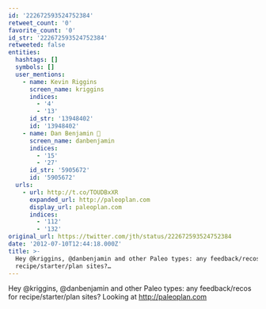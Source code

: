 ```yaml
---
id: '222672593524752384'
retweet_count: '0'
favorite_count: '0'
id_str: '222672593524752384'
retweeted: false
entities:
  hashtags: []
  symbols: []
  user_mentions:
    - name: Kevin Riggins
      screen_name: kriggins
      indices:
        - '4'
        - '13'
      id_str: '13948402'
      id: '13948402'
    - name: Dan Benjamin 👻
      screen_name: danbenjamin
      indices:
        - '15'
        - '27'
      id_str: '5905672'
      id: '5905672'
  urls:
    - url: http://t.co/TOUDBxXR
      expanded_url: http://paleoplan.com
      display_url: paleoplan.com
      indices:
        - '112'
        - '132'
original_url: https://twitter.com/jth/status/222672593524752384
date: '2012-07-10T12:44:18.000Z'
title: >-
  Hey @kriggins, @danbenjamin and other Paleo types: any feedback/recos for
  recipe/starter/plan sites?…
---
```


Hey @kriggins, @danbenjamin and other Paleo types: any feedback/recos for recipe/starter/plan sites? Looking at http://paleoplan.com